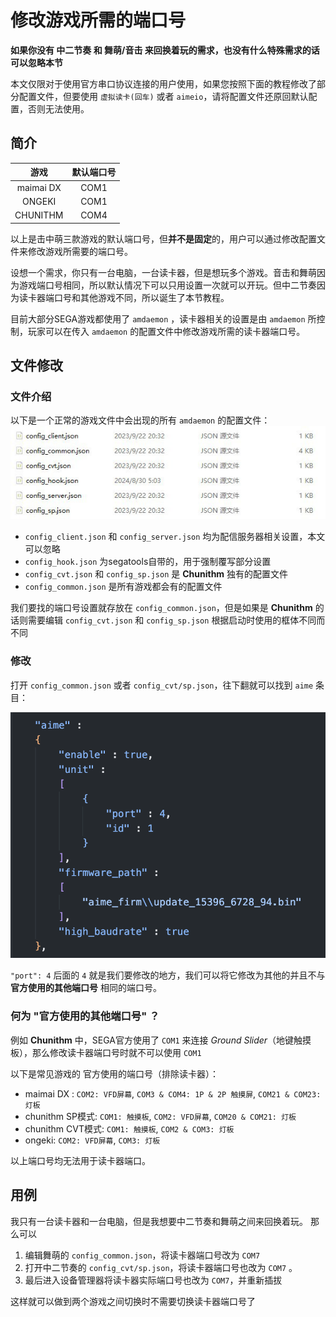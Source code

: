 # 修改游戏所需的端口号

**如果你没有 中二节奏 和 舞萌/音击 来回换着玩的需求，也没有什么特殊需求的话可以忽略本节**

本文仅限对于使用官方串口协议连接的用户使用，如果您按照下面的教程修改了部分配置文件，但要使用 `虚拟读卡(回车)` 或者 `aimeio`，请将配置文件还原回默认配置，否则无法使用。

## 简介
   | 游戏 | 默认端口号 |
   | :---: | :---: |
   |maimai DX | COM1 |
   |ONGEKI | COM1 |
   |CHUNITHM | COM4 |

以上是击中萌三款游戏的默认端口号，但**并不是固定**的，用户可以通过修改配置文件来修改游戏所需要的端口号。

设想一个需求，你只有一台电脑，一台读卡器，但是想玩多个游戏。音击和舞萌因为游戏端口号相同，所以默认情况下可以只用设置一次就可以开玩。但中二节奏因为读卡器端口号和其他游戏不同，所以诞生了本节教程。

目前大部分SEGA游戏都使用了 `amdaemon` ，读卡器相关的设置是由 `amdaemon` 所控制，玩家可以在传入 `amdaemon` 的配置文件中修改游戏所需的读卡器端口号。

## 文件修改
### 文件介绍
以下是一个正常的游戏文件中会出现的所有 `amdaemon` 的配置文件：
![amdcfg](assets/amdaemon_cfg.jpg)

* `config_client.json` 和 `config_server.json` 均为配信服务器相关设置，本文可以忽略
* `config_hook.json` 为segatools自带的，用于强制覆写部分设置
* `config_cvt.json` 和 `config_sp.json` 是 **Chunithm** 独有的配置文件
* `config_common.json` 是所有游戏都会有的配置文件

我们要找的端口号设置就存放在 `config_common.json`，但是如果是 **Chunithm** 的话则需要编辑 `config_cvt.json` 和 `config_sp.json` 根据启动时使用的框体不同而不同

### 修改
打开 `config_common.json` 或者 `config_cvt/sp.json`，往下翻就可以找到 `aime` 条目：

![amdcfg2](assets/amdaemon_cfg2.png)

`"port": 4` 后面的 `4` 就是我们要修改的地方，我们可以将它修改为其他的并且不与 **官方使用的其他端口号** 相同的端口号。

### 何为 "官方使用的其他端口号" ？

例如 **Chunithm** 中，SEGA官方使用了 `COM1` 来连接 *Ground Slider*（地键触摸板），那么修改读卡器端口号时就不可以使用 `COM1`

以下是常见游戏的 官方使用的端口号（排除读卡器）：

* maimai DX : `COM2: VFD屏幕`, `COM3 & COM4: 1P & 2P 触摸屏`, `COM21 & COM23: 灯板`
* chunithm SP模式: `COM1: 触摸板`, `COM2: VFD屏幕`, `COM20 & COM21: 灯板`
* chunithm CVT模式: `COM1: 触摸板`, `COM2 & COM3: 灯板`
* ongeki: `COM2: VFD屏幕`, `COM3: 灯板`

以上端口号均无法用于读卡器端口。

## 用例

我只有一台读卡器和一台电脑，但是我想要中二节奏和舞萌之间来回换着玩。
那么可以
1. 编辑舞萌的 `config_common.json`，将读卡器端口号改为 `COM7` 
2. 打开中二节奏的 `config_cvt/sp.json`，将读卡器端口号也改为 `COM7` 。
3. 最后进入设备管理器将读卡器实际端口号也改为 `COM7`，并重新插拔

这样就可以做到两个游戏之间切换时不需要切换读卡器端口号了